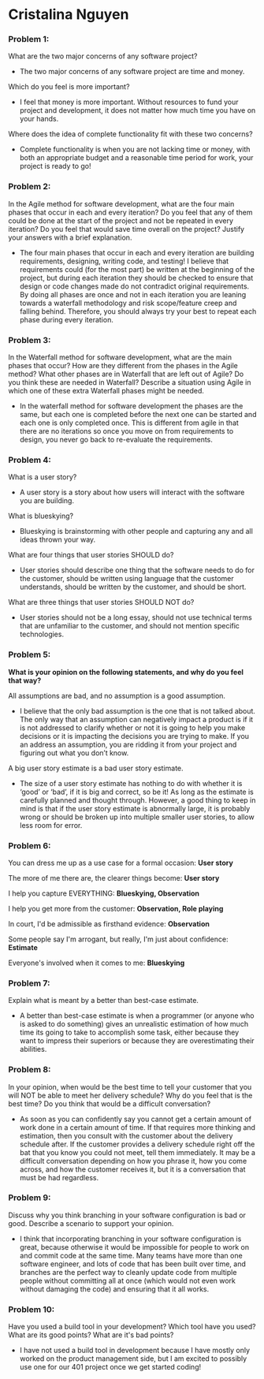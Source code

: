 # Cristalina Nguyen

### Problem 1:
What are the two major concerns of any software project?
- The two major concerns of any software project are time and money.

Which do you feel is more important?
- I feel that money is more important. Without resources to fund your project and development, it does not matter how much time you have on your hands. 

Where does the idea of complete functionality fit with these two concerns?
- Complete functionality is when you are not lacking time or money, with both an appropriate budget and a reasonable time period for work, your project is ready to go!

### Problem 2:
In the Agile method for software development, what are the four main phases that occur in each and every iteration? Do you feel that any of them could be done at the start of the project and not be repeated in every iteration? Do you feel that would save time overall on the project? Justify your answers with a brief explanation.
- The four main phases that occur in each and every iteration are building requirements, designing, writing code, and testing! I believe that requirements could (for the most part) be written at the beginning of the project, but during each iteration they should be checked to ensure that design or code changes made do not contradict original requirements. By doing all phases are once and not in each iteration you are leaning towards a waterfall methodology and risk scope/feature creep and falling behind. Therefore, you should always try your best to repeat each phase during every iteration.

### Problem 3: 
In the Waterfall method for software development, what are the main phases that occur? How are they different from the phases in the Agile method? What other phases are in Waterfall that are left out of Agile? Do you think these are needed in Waterfall? Describe a situation using Agile in which one of these extra Waterfall phases might be needed.
- In the waterfall method for software development the phases are the same, but each one is completed before the next one can be started and each one is only completed once. This is different from agile in that there are no iterations so once you move on from requirements to design, you never go back to re-evaluate the requirements.

### Problem 4:
What is a user story?
- A user story is a story about how users will interact with the software you are building.

What is blueskying?
-	Blueskying is brainstorming with other people and capturing any and all ideas thrown your way. 

What are four things that user stories SHOULD do?
-	User stories should describe one thing that the software needs to do for the customer, should be written using language that the customer understands, should be written by the customer, and should be short.

What are three things that user stories SHOULD NOT do?
-	User stories should not be a long essay, should not use technical terms that are unfamiliar to the customer, and should not mention specific technologies.

### Problem 5:
**What is your opinion on the following statements, and why do you feel that way?**

All assumptions are bad, and no assumption is a good assumption.
-	I believe that the only bad assumption is the one that is not talked about. The only way that an assumption can negatively impact a product is if it is not addressed to clarify whether or not it is going to help you make decisions or it is impacting the decisions you are trying to make. If you an address an assumption, you are ridding it from your project and figuring out what you don’t know.

A big user story estimate is a bad user story estimate.
-	The size of a user story estimate has nothing to do with whether it is ‘good’ or ‘bad’, if it is big and correct, so be it! As long as the estimate is carefully planned and thought through. However, a good thing to keep in mind is that if the user story estimate is abnormally large, it is probably wrong or should be broken up into multiple smaller user stories, to allow less room for error.

### Problem 6:
You can dress me up as a use case for a formal occasion: **User story**

The more of me there are, the clearer things become: **User story**

I help you capture EVERYTHING: **Blueskying, Observation**

I help you get more from the customer: **Observation, Role playing**

In court, I'd be admissible as firsthand evidence: **Observation**

Some people say I'm arrogant, but really, I'm just about confidence: **Estimate**

Everyone's involved when it comes to me: **Blueskying**

### Problem 7:
Explain what is meant by a better than best-case estimate.
- A better than best-case estimate is when a programmer (or anyone who is asked to do something) gives an unrealistic estimation of how much time its going to take to accomplish some task, either because they want to impress their superiors or because they are overestimating their abilities.

### Problem 8:
In your opinion, when would be the best time to tell your customer that you will NOT be able to meet her delivery schedule? Why do you feel that is the best time? Do you think that would be a difficult conversation?
- As soon as you can confidently say you cannot get a certain amount of work done in a certain amount of time. If that requires more thinking and estimation, then you consult with the customer about the delivery schedule after. If the customer provides a delivery schedule right off the bat that you know you could not meet, tell them immediately. It may be a difficult conversation depending on how you phrase it, how you come across, and how the customer receives it, but it is a conversation that must be had regardless.

### Problem 9:
Discuss why you think branching in your software configuration is bad or good. Describe a scenario to support your opinion.
- I think that incorporating branching in your software configuration is great, because otherwise it would be impossible for people to work on and commit code at the same time. Many teams have more than one software engineer, and lots of code that has been built over time, and branches are the perfect way to cleanly update code from multiple people without committing all at once (which would not even work without damaging the code) and ensuring that it all works.

### Problem 10:
Have you used a build tool in your development? Which tool have you used? What are its good points? What are it's bad points?
-	I have not used a build tool in development because I have mostly only worked on the product management side, but I am excited to possibly use one for our 401 project once we get started coding!
